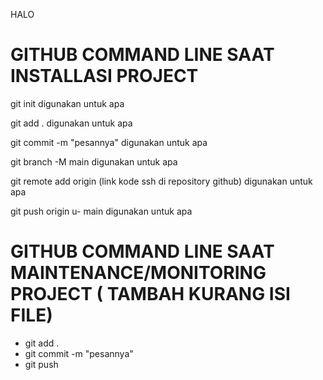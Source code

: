 HALO

# GITHUB COMMAND LINE SAAT INSTALLASI PROJECT

git init 
digunakan untuk apa

git add .
digunakan untuk apa 

git commit -m "pesannya"
digunakan untuk apa 

git branch -M main 
digunakan untuk  apa 

git remote add origin (link kode ssh di repository github)
digunakan untuk apa 

git push origin u- main 
digunakan untuk apa 

# GITHUB COMMAND LINE SAAT MAINTENANCE/MONITORING PROJECT ( TAMBAH KURANG ISI FILE)

- git add . 
- git commit -m "pesannya"
- git push 
 
